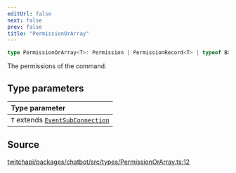```yaml
---
editUrl: false
next: false
prev: false
title: "PermissionOrArray"
---
```


```ts
type PermissionOrArray<T>: Permission | PermissionRecord<T> | typeof BasePermission;
```

The permissions of the command.

## Type parameters

| Type parameter |
| :------ |
| `T` extends [`EventSubConnection`](/api/chatbot/enumerations/eventsubconnection/) |

## Source

[twitchapi/packages/chatbot/src/types/PermissionOrArray.ts:12](https://github.com/pablornc/twitchapi//blob/3baa008ac8be1133cbb9253985d5d4cd48b4e780/packages/chatbot/src/types/PermissionOrArray.ts#L12)
